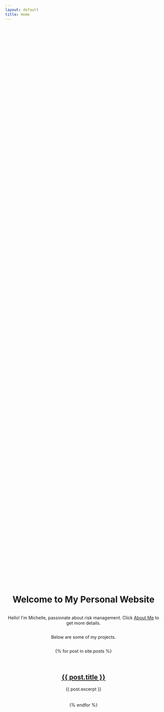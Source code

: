 ```yaml
---
layout: default
title: Home
---
```


<div style="display: flex; justify-content: center; align-items: center; height: 100vh; text-align: center; flex-direction: column;">
  <h1>Welcome to My Personal Website</h1>
  <p>Hello! I'm Michelle, passionate about risk management. Click <a href="https://michelleziqi.github.io/about%20me/">About Me</a> to get more details.</p>
  <p>Below are some of my projects.</p>
  
  {% for post in site.posts %}
    <div style="margin: 20px 0;">
      <h2><a href="{{ post.url }}">{{ post.title }}</a></h2>
      <p>{{ post.excerpt }}</p>
    </div>
  {% endfor %}
</div>
